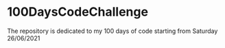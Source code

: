 # 100DaysCodeChallenge
The repository is dedicated to my 100 days of code starting from Saturday 26/06/2021
